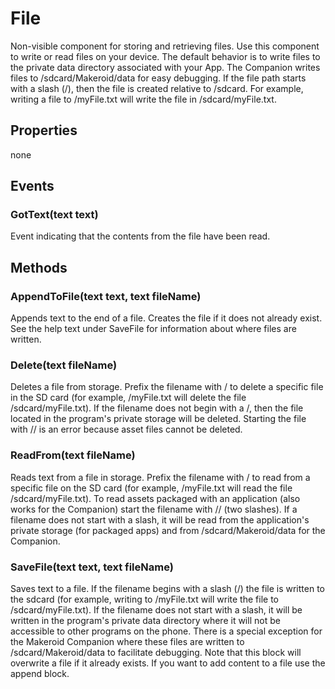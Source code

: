 # File

Non-visible component for storing and retrieving files. Use this component to write or read files on your device. The default behavior is to write files to the private data directory associated with your App. The Companion writes files to /sdcard/Makeroid/data for easy debugging. If the file path starts with a slash \(/\), then the file is created relative to /sdcard. For example, writing a file to /myFile.txt will write the file in /sdcard/myFile.txt.

## Properties

none

## Events

### GotText\(text text\)

Event indicating that the contents from the file have been read.

## Methods

### AppendToFile\(text text, text fileName\)

Appends text to the end of a file. Creates the file if it does not already exist. See the help text under SaveFile for information about where files are written.

### Delete\(text fileName\)

Deletes a file from storage. Prefix the filename with / to delete a specific file in the SD card \(for example, /myFile.txt will delete the file /sdcard/myFile.txt\). If the filename does not begin with a /, then the file located in the program's private storage will be deleted. Starting the file with // is an error because asset files cannot be deleted.

### ReadFrom\(text fileName\)

Reads text from a file in storage. Prefix the filename with / to read from a specific file on the SD card \(for example, /myFile.txt will read the file /sdcard/myFile.txt\). To read assets packaged with an application \(also works for the Companion\) start the filename with // \(two slashes\). If a filename does not start with a slash, it will be read from the application's private storage \(for packaged apps\) and from /sdcard/Makeroid/data for the Companion.

### SaveFile\(text text, text fileName\)

Saves text to a file. If the filename begins with a slash \(/\) the file is written to the sdcard \(for example, writing to /myFile.txt will write the file to /sdcard/myFile.txt\). If the filename does not start with a slash, it will be written in the program's private data directory where it will not be accessible to other programs on the phone. There is a special exception for the Makeroid Companion where these files are written to /sdcard/Makeroid/data to facilitate debugging. Note that this block will overwrite a file if it already exists. If you want to add content to a file use the append block.

